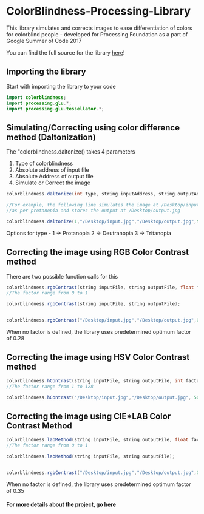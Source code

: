 # ColorBlindness-Processing-Library
This library simulates and corrects images to ease differentiation of colors for colorblind people - developed for Processing Foundation as a part of Google Summer of Code 2017

You can find the full source for the library [here](https://github.com/tsarjak/color-blindness-imageprocessing)!


## Importing the library
Start with importing the library to your code
```Java
import colorblindness;
import processing.glu.*;
import processing.glu.tessellator.*;
```

## Simulating/Correcting using color difference method (Daltonization)

The "colorblindness.daltonize() takes 4 parameters
1) Type of colorblindness
2) Absolute address of input file
3) Absolute Address of output file
4) Simulate or Correct the image

```Java
colorblindness.daltonize(int type, string inputAddress, string outputAddress, boolean correct);

//For example, the following line simulates the image at /Desktop/input.jpg 
//as per protanopia and stores the output at /Desktop/output.jpg

colorblindness.daltonize(1,"/Desktop/input.jpg","/Desktop/output.jpg",false);
```

Options for type - 
1 -> Protanopia
2 -> Deutranopia
3 -> Tritanopia

## Correcting the image using RGB Color Contrast method

There are two possible function calls for this

```Java
colorblindness.rgbContrast(string inputFile, string outputFile, float factor);
//The factor range from 0 to 1

colorblindness.rgbContrast(string inputFile, string outputFile);


colorblindness.rgbContrast("/Desktop/input.jpg","/Desktop/output.jpg",0.40);
```

When no factor is defined, the library uses predetermined optimum factor of 0.28


## Correcting the image using HSV Color Contrast method

```Java
colorblindness.hContrast(string inputFile, string outputFile, int factor);
//The factor range from 1 to 128

colorblindness.hContrast("/Desktop/input.jpg","/Desktop/output.jpg", 50);
```

## Correcting the image using CIE*LAB Color Contrast Method

```Java
colorblindness.labMethod(string inputFile, string outputFile, float factor);
//The factor range from 0 to 1

colorblindness.labMethod(string inputFile, string outputFile);


colorblindness.rgbContrast("/Desktop/input.jpg","/Desktop/output.jpg",0.40);
```

When no factor is defined, the library uses predetermined optimum factor of 0.35


#### For more details about the project, go [here](https://gsocsarjak.wordpress.com) 
